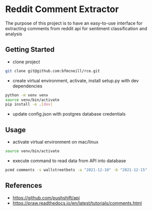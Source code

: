 # Reddit Comment Extractor

The purpose of this project is to have an easy-to-use interface for extracting comments from reddit api for sentiment classification and analysis

## Getting Started

- clone project

```bash
git clone git@github.com:bfmcneill/rce.git
```

- create virtual environment, activate, install setup.py with dev dependencies

```bash
python -m venv venv
source venv/bin/activate
pip install -e .[dev]
```

- update config.json with postgres database credentials



## Usage

- activate virtual environment on mac/linux

```bash
source venv/bin/activate
```

- execute command to read data from API into database

```bash
pcmd comments -s wallstreetbets -a "2021-12-10" -b "2021-12-15"
```

## References

- https://github.com/pushshift/api
- https://praw.readthedocs.io/en/latest/tutorials/comments.html
